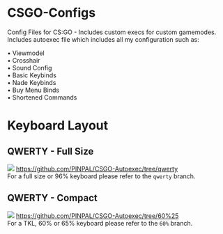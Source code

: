 # CSGO-Configs
Config Files for CS:GO - Includes custom execs for custom gamemodes.<br/>
Includes autoexec file which includes all my configuration such as:

  • Viewmodel          
  • Crosshair          
  • Sound Config       
  • Basic Keybinds     
  • Nade Keybinds      
  • Buy Menu Binds    
  • Shortened Commands

# Keyboard Layout

## **QWERTY - Full Size**<br/>
![](https://github.com/PINPAL/CSGO-Autoexec/blob/master/readme/large.png?raw=true)
https://github.com/PINPAL/CSGO-Autoexec/tree/qwerty<br/>
For a full size or 96% keyboard please refer to the `qwerty` branch.

## **QWERTY - Compact**<br/>
![](https://github.com/PINPAL/CSGO-Autoexec/blob/master/readme/compact.png?raw=true)
https://github.com/PINPAL/CSGO-Autoexec/tree/60%25<br/>
For a TKL, 60% or 65% keyboard please refer to the `60%` branch.
